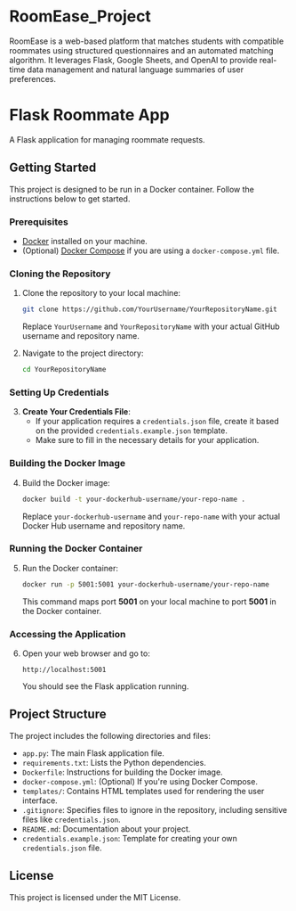 # RoomEase_Project
RoomEase is a web-based platform that matches students with compatible roommates using structured questionnaires and an automated matching algorithm. It leverages Flask, Google Sheets, and OpenAI to provide real-time data management and natural language summaries of user preferences.

# Flask Roommate App

A Flask application for managing roommate requests.

## Getting Started

This project is designed to be run in a Docker container. Follow the instructions below to get started.

### Prerequisites

- [Docker](https://www.docker.com/get-started) installed on your machine.
- (Optional) [Docker Compose](https://docs.docker.com/compose/install/) if you are using a `docker-compose.yml` file.

### Cloning the Repository

1. Clone the repository to your local machine:

   ```bash
   git clone https://github.com/YourUsername/YourRepositoryName.git
   ```

   Replace `YourUsername` and `YourRepositoryName` with your actual GitHub username and repository name.

2. Navigate to the project directory:

   ```bash
   cd YourRepositoryName
   ```

### Setting Up Credentials

3. **Create Your Credentials File**: 
   - If your application requires a `credentials.json` file, create it based on the provided `credentials.example.json` template. 
   - Make sure to fill in the necessary details for your application.

### Building the Docker Image

4. Build the Docker image:

   ```bash
   docker build -t your-dockerhub-username/your-repo-name .
   ```

   Replace `your-dockerhub-username` and `your-repo-name` with your actual Docker Hub username and repository name.

### Running the Docker Container

5. Run the Docker container:

   ```bash
   docker run -p 5001:5001 your-dockerhub-username/your-repo-name
   ```

   This command maps port **5001** on your local machine to port **5001** in the Docker container.

### Accessing the Application

6. Open your web browser and go to:

   ```
   http://localhost:5001
   ```

   You should see the Flask application running.

## Project Structure

The project includes the following directories and files:

- `app.py`: The main Flask application file.
- `requirements.txt`: Lists the Python dependencies.
- `Dockerfile`: Instructions for building the Docker image.
- `docker-compose.yml`: (Optional) If you're using Docker Compose.
- `templates/`: Contains HTML templates used for rendering the user interface.
- `.gitignore`: Specifies files to ignore in the repository, including sensitive files like `credentials.json`.
- `README.md`: Documentation about your project.
- `credentials.example.json`: Template for creating your own `credentials.json` file.

## License

This project is licensed under the MIT License.
